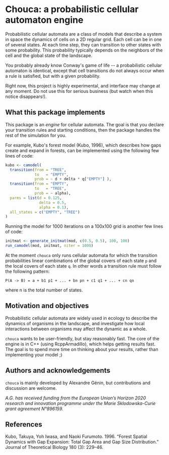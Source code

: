
# Chouca: a probabilistic cellular automaton engine 

Probabilistic cellular automata are a class of models that describe a system in space the 
dynamics of cells on a 2D regular grid. Each cell can be in one of several states. At each 
time step, they can transition to other states with some probability. This probability 
typically depends on the neighbors of the cell and the global state of the landscape. 

You probably already know Conway's game of life -- a probabilistic cellular automaton 
is identical, except that cell transitions do not always occur when a rule is satisfied, 
but with a given probability.

Right now, this project is highly experimental, and interface may change at any moment. Do 
not use this for serious business (but watch when this notice disappears!). 



## What this package implements 

This package is an *engine* for cellular automata. The goal is that you declare your 
transition rules and starting conditions, then the package handles the rest of the 
simulation for you. 

For example, Kubo's forest model (Kubo, 1996), which describes how gaps create and expand in forests, can be implemented using the following few lines of code: 

```r
kubo <- camodel( 
  transition(from = "TREE", 
             to   = "EMPTY", 
             prob = ~ d + delta * q["EMPTY"] ), 
  transition(from = "EMPTY", 
             to   = "TREE", 
             prob = ~ alpha), 
  parms = list(d = 0.125, 
               delta = 0.5, 
               alpha = 0.1), 
  all_states = c("EMPTY", "TREE")
)
```

Running the model for 1000 iterations on a 100x100 grid is another few lines of code: 

```r
initmat <- generate_initmat(mod, c(0.5, 0.5), 100, 100)
run_camodel(mod, initmat, niter = 1000)
```

At the moment `chouca` only runs cellular automata for which the transition probabilities linear combinations of the global covers of each state `p` and the local covers of each state `q`. In other words a transition rule must follow the following pattern: 

```
P(A -> B) = a + b1 p1 + ... + bn pn + c1 q1 + ... + cn qn 
```

where n is the total number of states. 



## Motivation and objectives

Probabilistic cellular automata are widely used in ecology to describe the dynamics of 
organisms in the landscape, and investigate how local interactions between organisms 
may affect the dynamic as a whole. 

`chouca` wants to be user-friendly, but stay reasonably fast. The core of the engine is in C++ (using RcppArmadillo), which helps getting results fast. The goal is to spend
more time on thinking about your results, rather than implementing your model ;)



## Authors and acknowledgements 

`chouca` is mainly developed by Alexandre Génin, but contributions and discussion are 
welcome. 

*A.G. has received funding from the European Union’s Horizon 2020 research and innovation programme under the Marie Sklodowska-Curie grant agreement N°896159.*



## References 

Kubo, Takuya, Yoh Iwasa, and Naoki Furumoto. 1996. “Forest Spatial Dynamics with Gap Expansion: Total Gap Area and Gap Size Distribution.” Journal of Theoretical Biology 180 (3): 229–46.
